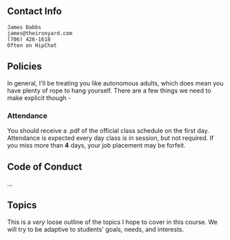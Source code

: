 ## Contact Info

    James Dabbs
    james@theironyard.com
    (706) 426-1618
    Often on HipChat


## Policies

In general, I'll be treating you like autonomous adults, which does mean you
have plenty of rope to hang yourself. There are a few things we need to make
explicit though -


### Attendance

You should receive a .pdf of the official class schedule on the first day.
Attendance is expected every day class is in session, but not required. If you
miss more than **4** days, your job placement may be forfeit.


## Code of Conduct

...


## Topics

This is a _very_ loose outline of the topics I hope to cover in this course. We
will try to be adaptive to students' goals, needs, and interests.
